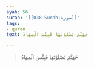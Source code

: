 ```yaml
---
ayah: 56
surah: '[[038-Surah|سورة]]'
tags:
- quran
text: جَهَنَّمَ يَصْلَوْنَهَا فَبِئْسَ الْمِهَادُ

---
```

> جَهَنَّمَ يَصْلَوْنَهَا فَبِئْسَ الْمِهَادُ
